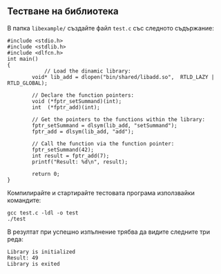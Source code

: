 ## Тестване на библиотека
В папка `libexample/` създайте файл `test.c` със следното съдържание:
```
#include <stdio.h>
#include <stdlib.h>
#include <dlfcn.h>
int main()
{
		    // Load the dinamic library:
        void* lib_add = dlopen("bin/shared/libadd.so",  RTLD_LAZY | RTLD_GLOBAL);

        // Declare the function pointers:
        void (*fptr_setSummand)(int);
        int  (*fptr_add)(int);

        // Get the pointers to the functions within the library:
        fptr_setSummand = dlsym(lib_add, "setSummand");
        fptr_add = dlsym(lib_add, "add");

        // Call the function via the function pointer:
        fptr_setSummand(42);
        int result = fptr_add(7);
        printf("Result: %d\n", result);

        return 0;
}
```
Компилирайте и стартирайте тестовата програма използвайки командите:
```
gcc test.c -ldl -o test
./test
```
В резултат при успешно изпълнение трябва да видите следните три реда:
```
Library is initialized
Result: 49
Library is exited
```
